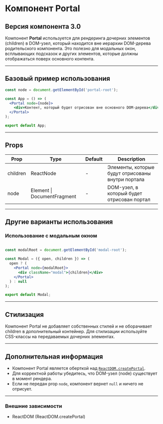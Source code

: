 # Компонент Portal

## Версия компонента 3.0

Компонент **Portal** используется для рендеринга дочерних элементов (children) в DOM-узел, который находится вне иерархии DOM-дерева родительского компонента. Это полезно для модальных окон, всплывающих подсказок и других элементов, которые должны отображаться поверх основного контента.

---

## Базовый пример использования

```jsx
const node = document.getElementById('portal-root');

const App = () => (
  <Portal node={node}>
    <div>Контент, который будет отрисован вне основного DOM-дерева</div>
  </Portal>
);

export default App;
```

---

## Props

| Prop     | Type                         | Default | Description                                                        |
|----------|------------------------------|---------|--------------------------------------------------------------------|
| children | ReactNode                    | -       | Элементы, которые будут отрисованы внутри портала                  |
| node     | Element \| DocumentFragment  | -       | DOM-узел, в который будет отрисован портал                         |

---

## Другие варианты использования

### Использование с модальным окном

```jsx

const modalRoot = document.getElementById('modal-root');

const Modal = ({ open, children }) => (
  open ? (
    <Portal node={modalRoot}>
      <div className="modal">{children}</div>
    </Portal>
  ) : null
);

export default Modal;
```

---

## Стилизация

Компонент Portal не добавляет собственных стилей и не оборачивает children в дополнительный контейнер. Для стилизации используйте CSS-классы на передаваемых дочерних элементах.

---

## Дополнительная информация

- Компонент Portal является оберткой над [`ReactDOM.createPortal`](https://react.dev/reference/react-dom/createPortal).
- Для корректной работы убедитесь, что DOM-узел (node) существует в момент рендера.
- Если не передан prop `node`, компонент вернет `null` и ничего не отрисует.

---

### Внешние зависимости
- ReactDOM (ReactDOM.createPortal)
